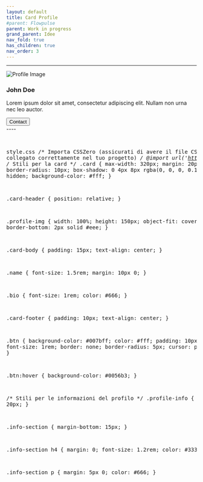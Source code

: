 ```yaml
---
layout: default
title: Card Profile
#parent: Flowpulse 
parent: Work in progress
grand_parent: Idee
nav_fold: true
has_children: true
nav_order: 3
---
```



----
  <div class="card">
    <div class="card-header">
      <img class="profile-img" src="https://via.placeholder.com/150" alt="Profile Image">
    </div>
    <div class="card-body">
      <h3 class="name">John Doe</h3>
      <p class="bio">Lorem ipsum dolor sit amet, consectetur adipiscing elit. Nullam non urna nec leo auctor.</p>
    </div>
    <div class="card-footer">
      <button class="btn">Contact</button>
    </div>

  </div>
----
<pre>

style.css
/* Importa CSSZero (assicurati di avere il file CSSZero collegato correttamente nel tuo progetto) */
@import url('https://cdn.jsdelivr.net/gh/lazaronixon/css-zero@latest/css-zero.min.css');
/* Stili per la card */
.card {
  max-width: 320px;
  margin: 20px auto;
  border-radius: 10px;
  box-shadow: 0 4px 8px rgba(0, 0, 0, 0.1);
  overflow: hidden;
  background-color: #fff;
}

.card-header {
  position: relative;
}

.profile-img {
  width: 100%;
  height: 150px;
  object-fit: cover;
  border-bottom: 2px solid #eee;
}

.card-body {
  padding: 15px;
  text-align: center;
}

.name {
  font-size: 1.5rem;
  margin: 10px 0;
}

.bio {
  font-size: 1rem;
  color: #666;
}

.card-footer {
  padding: 10px;
  text-align: center;
}

.btn {
  background-color: #007bff;
  color: #fff;
  padding: 10px 20px;
  font-size: 1rem;
  border: none;
  border-radius: 5px;
  cursor: pointer;
}

.btn:hover {
  background-color: #0056b3;
}

/* Stili per le informazioni del profilo */
.profile-info {
  padding: 20px;
}

.info-section {
  margin-bottom: 15px;
}

.info-section h4 {
  margin: 0;
  font-size: 1.2rem;
  color: #333;
}

.info-section p {
  margin: 5px 0;
  color: #666;
}

</pre>
